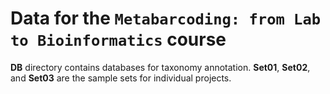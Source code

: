 # Data for the `Metabarcoding: from Lab to Bioinformatics` course

**DB** directory contains databases for taxonomy annotation.
**Set01**, **Set02**, and **Set03** are the sample sets for individual projects.
